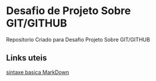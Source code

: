 # Desafio de Projeto   Sobre GIT/GITHUB
Repositorio Criado para Desafio Projeto Sobre GIT/GITHUB

## Links uteis  
[sintaxe basica MarkDown](https://www.MarkDownguide.org/Basic/sintaxe/)
